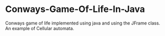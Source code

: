 # Conways-Game-Of-Life-In-Java
Conways game of life implemented using java and using the JFrame class.
An example of Cellular automata.

